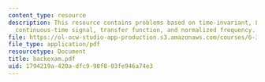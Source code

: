```yaml
---
content_type: resource
description: This resource contains problems based on time-invariant, LTI system,
  continuous-time signal, transfer function, and normalized frequency.
file: https://ol-ocw-studio-app-production.s3.amazonaws.com/courses/6-341-discrete-time-signal-processing-fall-2005/1794219a420adfc998f803fe946a74e3_backexam.pdf
file_type: application/pdf
resourcetype: Document
title: backexam.pdf
uid: 1794219a-420a-dfc9-98f8-03fe946a74e3
---
```

